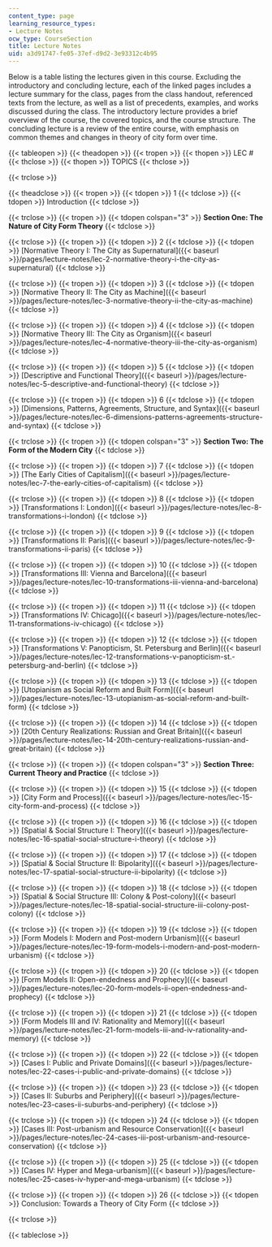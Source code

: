 ```yaml
---
content_type: page
learning_resource_types:
- Lecture Notes
ocw_type: CourseSection
title: Lecture Notes
uid: a3d91747-fe05-37ef-d9d2-3e93312c4b95
---
```


Below is a table listing the lectures given in this course. Excluding the introductory and concluding lecture, each of the linked pages includes a lecture summary for the class, pages from the class handout, referenced texts from the lecture, as well as a list of precedents, examples, and works discussed during the class. The introductory lecture provides a brief overview of the course, the covered topics, and the course structure. The concluding lecture is a review of the entire course, with emphasis on common themes and changes in theory of city form over time.

{{< tableopen >}}
{{< theadopen >}}
{{< tropen >}}
{{< thopen >}}
LEC #
{{< thclose >}}
{{< thopen >}}
TOPICS
{{< thclose >}}

{{< trclose >}}

{{< theadclose >}}
{{< tropen >}}
{{< tdopen >}}
1
{{< tdclose >}}
{{< tdopen >}}
Introduction
{{< tdclose >}}

{{< trclose >}}
{{< tropen >}}
{{< tdopen colspan="3" >}}
**Section One: The Nature of City Form Theory**
{{< tdclose >}}

{{< trclose >}}
{{< tropen >}}
{{< tdopen >}}
2
{{< tdclose >}}
{{< tdopen >}}
[Normative Theory I: The City as Supernatural]({{< baseurl >}}/pages/lecture-notes/lec-2-normative-theory-i-the-city-as-supernatural)
{{< tdclose >}}

{{< trclose >}}
{{< tropen >}}
{{< tdopen >}}
3
{{< tdclose >}}
{{< tdopen >}}
[Normative Theory II: The City as Machine]({{< baseurl >}}/pages/lecture-notes/lec-3-normative-theory-ii-the-city-as-machine)
{{< tdclose >}}

{{< trclose >}}
{{< tropen >}}
{{< tdopen >}}
4
{{< tdclose >}}
{{< tdopen >}}
[Normative Theory III: The City as Organism]({{< baseurl >}}/pages/lecture-notes/lec-4-normative-theory-iii-the-city-as-organism)
{{< tdclose >}}

{{< trclose >}}
{{< tropen >}}
{{< tdopen >}}
5
{{< tdclose >}}
{{< tdopen >}}
[Descriptive and Functional Theory]({{< baseurl >}}/pages/lecture-notes/lec-5-descriptive-and-functional-theory)
{{< tdclose >}}

{{< trclose >}}
{{< tropen >}}
{{< tdopen >}}
6
{{< tdclose >}}
{{< tdopen >}}
[Dimensions, Patterns, Agreements, Structure, and Syntax]({{< baseurl >}}/pages/lecture-notes/lec-6-dimensions-patterns-agreements-structure-and-syntax)
{{< tdclose >}}

{{< trclose >}}
{{< tropen >}}
{{< tdopen colspan="3" >}}
**Section Two: The Form of the Modern City**
{{< tdclose >}}

{{< trclose >}}
{{< tropen >}}
{{< tdopen >}}
7
{{< tdclose >}}
{{< tdopen >}}
[The Early Cities of Capitalism]({{< baseurl >}}/pages/lecture-notes/lec-7-the-early-cities-of-capitalism)
{{< tdclose >}}

{{< trclose >}}
{{< tropen >}}
{{< tdopen >}}
8
{{< tdclose >}}
{{< tdopen >}}
[Transformations I: London]({{< baseurl >}}/pages/lecture-notes/lec-8-transformations-i-london)
{{< tdclose >}}

{{< trclose >}}
{{< tropen >}}
{{< tdopen >}}
9
{{< tdclose >}}
{{< tdopen >}}
[Transformations II: Paris]({{< baseurl >}}/pages/lecture-notes/lec-9-transformations-ii-paris)
{{< tdclose >}}

{{< trclose >}}
{{< tropen >}}
{{< tdopen >}}
10
{{< tdclose >}}
{{< tdopen >}}
[Transformations III: Vienna and Barcelona]({{< baseurl >}}/pages/lecture-notes/lec-10-transformations-iii-vienna-and-barcelona)
{{< tdclose >}}

{{< trclose >}}
{{< tropen >}}
{{< tdopen >}}
11
{{< tdclose >}}
{{< tdopen >}}
[Transformations IV: Chicago]({{< baseurl >}}/pages/lecture-notes/lec-11-transformations-iv-chicago)
{{< tdclose >}}

{{< trclose >}}
{{< tropen >}}
{{< tdopen >}}
12
{{< tdclose >}}
{{< tdopen >}}
[Transformations V: Panopticism, St. Petersburg and Berlin]({{< baseurl >}}/pages/lecture-notes/lec-12-transformations-v-panopticism-st.-petersburg-and-berlin)
{{< tdclose >}}

{{< trclose >}}
{{< tropen >}}
{{< tdopen >}}
13
{{< tdclose >}}
{{< tdopen >}}
[Utopianism as Social Reform and Built Form]({{< baseurl >}}/pages/lecture-notes/lec-13-utopianism-as-social-reform-and-built-form)
{{< tdclose >}}

{{< trclose >}}
{{< tropen >}}
{{< tdopen >}}
14
{{< tdclose >}}
{{< tdopen >}}
[20th Century Realizations: Russian and Great Britain]({{< baseurl >}}/pages/lecture-notes/lec-14-20th-century-realizations-russian-and-great-britain)
{{< tdclose >}}

{{< trclose >}}
{{< tropen >}}
{{< tdopen colspan="3" >}}
**Section Three: Current Theory and Practice**
{{< tdclose >}}

{{< trclose >}}
{{< tropen >}}
{{< tdopen >}}
15
{{< tdclose >}}
{{< tdopen >}}
[City Form and Process]({{< baseurl >}}/pages/lecture-notes/lec-15-city-form-and-process)
{{< tdclose >}}

{{< trclose >}}
{{< tropen >}}
{{< tdopen >}}
16
{{< tdclose >}}
{{< tdopen >}}
[Spatial & Social Structure I: Theory]({{< baseurl >}}/pages/lecture-notes/lec-16-spatial-social-structure-i-theory)
{{< tdclose >}}

{{< trclose >}}
{{< tropen >}}
{{< tdopen >}}
17
{{< tdclose >}}
{{< tdopen >}}
[Spatial & Social Structure II: Bipolarity]({{< baseurl >}}/pages/lecture-notes/lec-17-spatial-social-structure-ii-bipolarity)
{{< tdclose >}}

{{< trclose >}}
{{< tropen >}}
{{< tdopen >}}
18
{{< tdclose >}}
{{< tdopen >}}
[Spatial & Social Structure III: Colony & Post-colony]({{< baseurl >}}/pages/lecture-notes/lec-18-spatial-social-structure-iii-colony-post-colony)
{{< tdclose >}}

{{< trclose >}}
{{< tropen >}}
{{< tdopen >}}
19
{{< tdclose >}}
{{< tdopen >}}
[Form Models I: Modern and Post-modern Urbanism]({{< baseurl >}}/pages/lecture-notes/lec-19-form-models-i-modern-and-post-modern-urbanism)
{{< tdclose >}}

{{< trclose >}}
{{< tropen >}}
{{< tdopen >}}
20
{{< tdclose >}}
{{< tdopen >}}
[Form Models II: Open-endedness and Prophecy]({{< baseurl >}}/pages/lecture-notes/lec-20-form-models-ii-open-endedness-and-prophecy)
{{< tdclose >}}

{{< trclose >}}
{{< tropen >}}
{{< tdopen >}}
21
{{< tdclose >}}
{{< tdopen >}}
[Form Models III and IV: Rationality and Memory]({{< baseurl >}}/pages/lecture-notes/lec-21-form-models-iii-and-iv-rationality-and-memory)
{{< tdclose >}}

{{< trclose >}}
{{< tropen >}}
{{< tdopen >}}
22
{{< tdclose >}}
{{< tdopen >}}
[Cases I: Public and Private Domains]({{< baseurl >}}/pages/lecture-notes/lec-22-cases-i-public-and-private-domains)
{{< tdclose >}}

{{< trclose >}}
{{< tropen >}}
{{< tdopen >}}
23
{{< tdclose >}}
{{< tdopen >}}
[Cases II: Suburbs and Periphery]({{< baseurl >}}/pages/lecture-notes/lec-23-cases-ii-suburbs-and-periphery)
{{< tdclose >}}

{{< trclose >}}
{{< tropen >}}
{{< tdopen >}}
24
{{< tdclose >}}
{{< tdopen >}}
[Cases III: Post-urbanism and Resource Conservation]({{< baseurl >}}/pages/lecture-notes/lec-24-cases-iii-post-urbanism-and-resource-conservation)
{{< tdclose >}}

{{< trclose >}}
{{< tropen >}}
{{< tdopen >}}
25
{{< tdclose >}}
{{< tdopen >}}
[Cases IV: Hyper and Mega-urbanism]({{< baseurl >}}/pages/lecture-notes/lec-25-cases-iv-hyper-and-mega-urbanism)
{{< tdclose >}}

{{< trclose >}}
{{< tropen >}}
{{< tdopen >}}
26
{{< tdclose >}}
{{< tdopen >}}
Conclusion: Towards a Theory of City Form
{{< tdclose >}}

{{< trclose >}}

{{< tableclose >}}